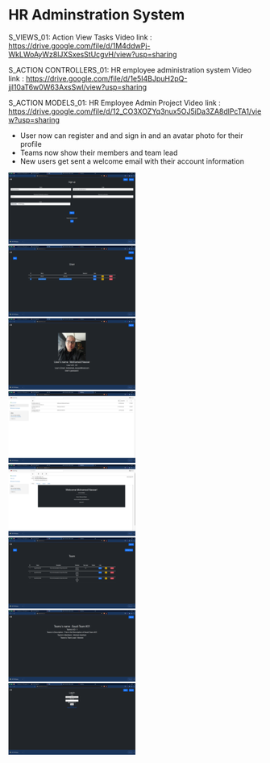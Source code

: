 # HR Adminstration System
S_VIEWS_01: Action View Tasks
Video link : https://drive.google.com/file/d/1M4ddwPj-WkLWoAyWz8lJXSxesStUcgvH/view?usp=sharing

S_ACTION CONTROLLERS_01: HR employee administration system
Video link : https://drive.google.com/file/d/1e5I4BJpuH2pQ-jjl10aT6w0W63AxsSwl/view?usp=sharing

 S_ACTION MODELS_01: HR Employee Admin Project
 Video link : https://drive.google.com/file/d/12_CO3XOZYq3nux5OJ5iDa3ZA8dlPcTA1/view?usp=sharing

  - User now can register and and sign in and an avatar photo for their profile
  - Teams now show their members and team lead
  - New users get sent a welcome email with their account information

<img src="https://github.com/toushi100/HR/blob/development/Screenshots/Screenshot from 2022-02-22 13-27-39.png" width=50%/>
<img src="https://github.com/toushi100/HR/blob/development/Screenshots/Screenshot from 2022-02-22 13-27-56.png" width=50%/>
<img src="https://github.com/toushi100/HR/blob/development/Screenshots/Screenshot from 2022-02-22 13-28-28.png" width=50%/>
<img src="https://github.com/toushi100/HR/blob/development/Screenshots/Screenshot from 2022-02-22 13-28-47.png" width=50%/>
<img src="https://github.com/toushi100/HR/blob/development/Screenshots/Screenshot from 2022-02-22 13-28-50.png" width=50%/>
<img src="https://github.com/toushi100/HR/blob/development/Screenshots/Screenshot from 2022-02-22 13-29-19.png" width=50%/>
<img src="https://github.com/toushi100/HR/blob/development/Screenshots/Screenshot from 2022-02-22 13-29-33.png" width=50%/>
<img src="https://github.com/toushi100/HR/blob/development/Screenshots/Screenshot from 2022-02-22 13-30-36.png" width=50%/>
